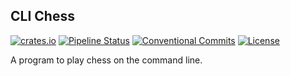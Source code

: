 ## CLI Chess
[![crates.io](https://img.shields.io/crates/v/cli_chess)](https://crates.io/crates/cli_chess)
[![Pipeline Status](https://gitlab.com/DeveloperC/cli_chess/badges/master/pipeline.svg)](https://gitlab.com/DeveloperC/cli_chess/commits/master)
[![Conventional Commits](https://img.shields.io/badge/Conventional%20Commits-1.0.0-yellow.svg)](https://conventionalcommits.org)
[![License](https://img.shields.io/badge/License-AGPLv3-blue.svg)](https://www.gnu.org/licenses/agpl-3.0)


A program to play chess on the command line.
